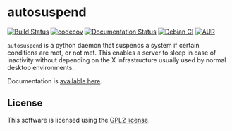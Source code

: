 # autosuspend

[![Build Status](https://travis-ci.org/languitar/autosuspend.svg?branch=master)](https://travis-ci.org/languitar/autosuspend) [![codecov](https://codecov.io/gh/languitar/autosuspend/branch/master/graph/badge.svg)](https://codecov.io/gh/languitar/autosuspend) [![Documentation Status](https://readthedocs.org/projects/autosuspend/badge/?version=latest)](http://autosuspend.readthedocs.io/en/latest/?badge=latest) [![Debian CI](https://badges.debian.net/badges/debian/unstable/autosuspend/version.svg)](https://buildd.debian.org/autosuspend) [![AUR](https://img.shields.io/aur/version/autosuspend.svg)](https://aur.archlinux.org/packages/autosuspend/)

`autosuspend` is a python daemon that suspends a system if certain conditions are met, or not met. This enables a server to sleep in case of inactivity without depending on the X infrastructure usually used by normal desktop environments.

Documentation is [available here](https://autosuspend.readthedocs.io).

## License

This software is licensed using the [GPL2 license](https://www.gnu.org/licenses/old-licenses/gpl-2.0.en.html).
